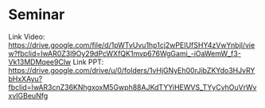 # Seminar
Link Video:
 https://drive.google.com/file/d/1pWTvUvu1hp1cj2wPEIUfSHY4zVwYnbjl/view?fbclid=IwAR0Z3l9Oy29dPcWXfQK1mvp676WgGami_-iOaWemW_f3-Vk13MDMqee9Clw
Link PPT:
 https://drive.google.com/drive/u/0/folders/1vHjGNyEh00rJibZKYdo3HJvRYbHxXAyu?fbclid=IwAR3cnZ36KNhgxoxM5Gwph88AJKdTYYiHEWVS_TYyCvhOuVrWvxvIGBeuNfg
